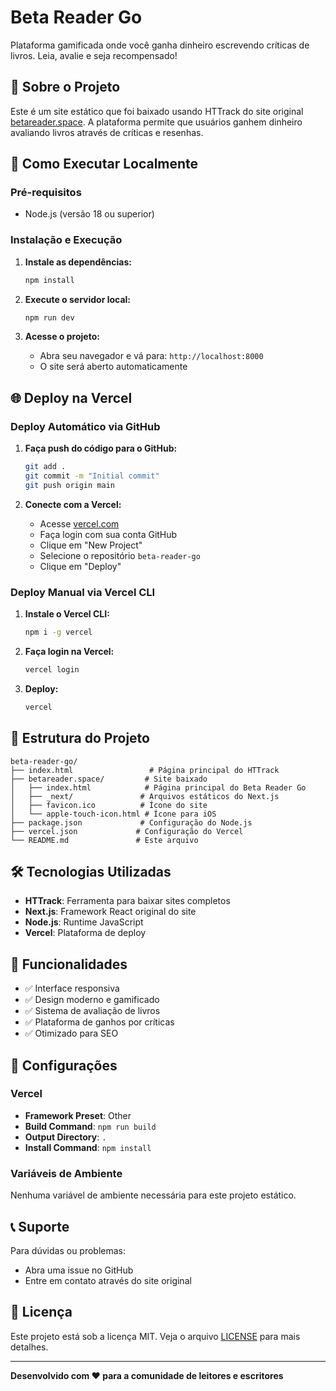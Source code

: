 # Beta Reader Go

Plataforma gamificada onde você ganha dinheiro escrevendo críticas de livros. Leia, avalie e seja recompensado!

## 📖 Sobre o Projeto

Este é um site estático que foi baixado usando HTTrack do site original [betareader.space](https://betareader.space/). A plataforma permite que usuários ganhem dinheiro avaliando livros através de críticas e resenhas.

## 🚀 Como Executar Localmente

### Pré-requisitos
- Node.js (versão 18 ou superior)

### Instalação e Execução

1. **Instale as dependências:**
   ```bash
   npm install
   ```

2. **Execute o servidor local:**
   ```bash
   npm run dev
   ```

3. **Acesse o projeto:**
   - Abra seu navegador e vá para: `http://localhost:8000`
   - O site será aberto automaticamente

## 🌐 Deploy na Vercel

### Deploy Automático via GitHub

1. **Faça push do código para o GitHub:**
   ```bash
   git add .
   git commit -m "Initial commit"
   git push origin main
   ```

2. **Conecte com a Vercel:**
   - Acesse [vercel.com](https://vercel.com)
   - Faça login com sua conta GitHub
   - Clique em "New Project"
   - Selecione o repositório `beta-reader-go`
   - Clique em "Deploy"

### Deploy Manual via Vercel CLI

1. **Instale o Vercel CLI:**
   ```bash
   npm i -g vercel
   ```

2. **Faça login na Vercel:**
   ```bash
   vercel login
   ```

3. **Deploy:**
   ```bash
   vercel
   ```

## 📁 Estrutura do Projeto

```
beta-reader-go/
├── index.html                 # Página principal do HTTrack
├── betareader.space/         # Site baixado
│   ├── index.html            # Página principal do Beta Reader Go
│   ├── _next/               # Arquivos estáticos do Next.js
│   ├── favicon.ico          # Ícone do site
│   └── apple-touch-icon.html # Ícone para iOS
├── package.json             # Configuração do Node.js
├── vercel.json             # Configuração do Vercel
└── README.md               # Este arquivo
```

## 🛠️ Tecnologias Utilizadas

- **HTTrack**: Ferramenta para baixar sites completos
- **Next.js**: Framework React original do site
- **Node.js**: Runtime JavaScript
- **Vercel**: Plataforma de deploy

## 📝 Funcionalidades

- ✅ Interface responsiva
- ✅ Design moderno e gamificado
- ✅ Sistema de avaliação de livros
- ✅ Plataforma de ganhos por críticas
- ✅ Otimizado para SEO

## 🔧 Configurações

### Vercel
- **Framework Preset**: Other
- **Build Command**: `npm run build`
- **Output Directory**: `.`
- **Install Command**: `npm install`

### Variáveis de Ambiente
Nenhuma variável de ambiente necessária para este projeto estático.

## 📞 Suporte

Para dúvidas ou problemas:
- Abra uma issue no GitHub
- Entre em contato através do site original

## 📄 Licença

Este projeto está sob a licença MIT. Veja o arquivo [LICENSE](LICENSE) para mais detalhes.

---

**Desenvolvido com ❤️ para a comunidade de leitores e escritores** 